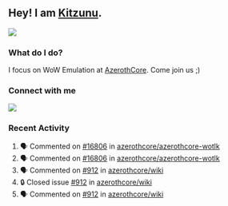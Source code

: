 ## Hey! I am [Kitzunu](https://Github.com/Kitzunu).

<!--<a href="https://github-readme-stats.kitzunu.vercel.app/api?username=Kitzunu&show_icons=true&theme=dark">
  <img align="center" src="https://github-readme-stats.kitzunu.vercel.app/api?username=Kitzunu&show_icons=true&theme=dark" />
</a>-->
<a href="https://github-readme-stats.kitzunu.vercel.app/api?username=Kitzunu&show_icons=true&theme=dark">
  <img align="center" src="https://github-readme-stats.vercel.app/api/top-langs/?username=Kitzunu&layout=compact&theme=dark" />
</a>

### What do I do?

I focus on WoW Emulation at [AzerothCore](https://Github.com/AzerothCore). Come join us ;)

### Connect with me
[![](https://img.shields.io/badge/AzerothCore%20Discord-Connect%20with%20me!-green)](https://discord.com/invite/gkt4y2x)

### Recent Activity

<!--START_SECTION:activity-->
1. 🗣 Commented on [#16806](https://github.com/azerothcore/azerothcore-wotlk/pull/16806#issuecomment-1646684713) in [azerothcore/azerothcore-wotlk](https://github.com/azerothcore/azerothcore-wotlk)
2. 🗣 Commented on [#16806](https://github.com/azerothcore/azerothcore-wotlk/pull/16806#issuecomment-1646684401) in [azerothcore/azerothcore-wotlk](https://github.com/azerothcore/azerothcore-wotlk)
3. 🗣 Commented on [#912](https://github.com/azerothcore/wiki/issues/912#issuecomment-1646613758) in [azerothcore/wiki](https://github.com/azerothcore/wiki)
4. 🔒 Closed issue [#912](https://github.com/azerothcore/wiki/issues/912) in [azerothcore/wiki](https://github.com/azerothcore/wiki)
5. 🗣 Commented on [#912](https://github.com/azerothcore/wiki/issues/912#issuecomment-1646613546) in [azerothcore/wiki](https://github.com/azerothcore/wiki)
<!--END_SECTION:activity-->
